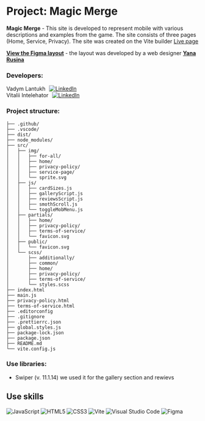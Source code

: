 # Project: Magic Merge

**Magic Merge** - This site is developed to represent mobile with various
descriptions and examples from the game. The site consists of three pages (Home,
Service, Privacy). The site was created on the Vite builder
[Live page](https://vadymlantukh.github.io/magic-merge/)

**[View the Figma layout](https://www.figma.com/design/1JxXxwuAtnnqLdxFKz31LM/Magical-Merge?node-id=0-1&node-type=canvas&t=VAoJr5B3jxwPl4LV-0)** -
the layout was developed by a web designer [**Yana Rusina**](https://www.linkedin.com/in/yana-rusina-292055311/)

### Developers:

<div style="display: flex; align-items: center; gap: 10px"><span>Vadym Lantukh</span> <a href="https://www.linkedin.com/in/vadym-lantukh/" target="_blank" > <img src="https://img.shields.io/badge/linkedin-%230077B5.svg?style=for-the-badge&logo=linkedin&logoColor=white" alt="LinkedIn" /> </a> </div> <div style="display: flex; align-items: center; gap: 10px"><span>Vitalii Intelehator</span> <a href="https://www.linkedin.com/in/vitalii-intelehator/" target="_blank" > <img src="https://img.shields.io/badge/linkedin-%230077B5.svg?style=for-the-badge&logo=linkedin&logoColor=white" alt="LinkedIn" /></a> </div>

### Project structure:

```
├── .github/
├── .vscode/
├── dist/
├── node_modules/
├── src/
│   ├── img/
│   │   ├── for-all/
│   │   ├── home/
│   │   ├── privacy-policy/
│   │   ├── service-page/
│   │   └── sprite.svg
│   ├── js/
│   │   ├── cardSizes.js
│   │   ├── galleryScript.js
│   │   ├── reviewsScript.js
│   │   ├── smothScroll.js
│   │   └── toggleMobMenu.js
│   ├── partials/
│   │   ├── home/
│   │   ├── privacy-policy/
│   │   ├── terms-of-service/
│   │   └── favicon.svg
│   ├── public/
│   │   └── favicon.svg
│   └── scss/
│       ├── additionally/
│       ├── common/
│       ├── home/
│       ├── privacy-policy/
│       ├── terms-of-service/
│       └── styles.scss
├── index.html
├── main.js
├── privacy-policy.html
├── terms-of-service.html
├── .editorconfig
├── .gitignore
├── .prettierrc.json
├── global.styles.js
├── package-lock.json
├── package.json
├── README.md
└── vite.config.js
```

### Use libraries:

- Swiper (v. 11.1.14) we used it for the gallery section and rewievs

## Use skills

![JavaScript](https://img.shields.io/badge/javascript-%23323330.svg?style=for-the-badge&logo=javascript&logoColor=%23F7DF1E)
![HTML5](https://img.shields.io/badge/html5-%23E34F26.svg?style=for-the-badge&logo=html5&logoColor=white)
![CSS3](https://img.shields.io/badge/css3-%231572B6.svg?style=for-the-badge&logo=css3&logoColor=white)
![Vite](https://img.shields.io/badge/vite-%23646CFF.svg?style=for-the-badge&logo=vite&logoColor=white)
![Visual Studio Code](https://img.shields.io/badge/Visual%20Studio%20Code-0078d7.svg?style=for-the-badge&logo=visual-studio-code&logoColor=white)
![Figma](https://img.shields.io/badge/figma-%23F24E1E.svg?style=for-the-badge&logo=figma&logoColor=white)
